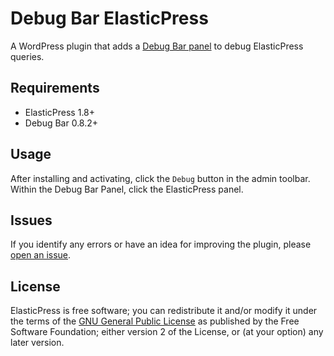 # Debug Bar ElasticPress

A WordPress plugin that adds a [Debug Bar panel](https://wordpress.org/plugins/debug-bar/) to debug ElasticPress queries.

## Requirements

* ElasticPress 1.8+
* Debug Bar 0.8.2+

## Usage

After installing and activating, click the `Debug` button in the admin toolbar. Within the Debug Bar Panel, click the ElasticPress panel.

## Issues

If you identify any errors or have an idea for improving the plugin, please [open an issue](https://github.com/10up/debug-bar-elasticpress/issues?state=open).

## License

ElasticPress is free software; you can redistribute it and/or modify it under the terms of the [GNU General Public License](http://www.gnu.org/licenses/gpl-2.0.html) as published by the Free Software Foundation; either version 2 of the License, or (at your option) any later version.